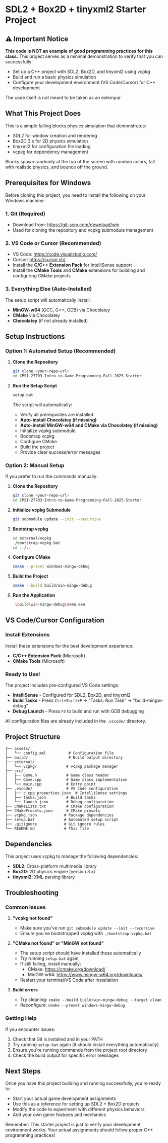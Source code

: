 # SDL2 + Box2D + tinyxml2 Starter Project

## ⚠️ Important Notice

**This code is NOT an example of good programming practices for this class.** This project serves as a minimal demonstration to verify that you can successfully:

- Set up a C++ project with SDL2, Box2D, and tinyxml2 using vcpkg
- Build and run a basic physics simulation
- Configure your development environment (VS Code/Cursor) for C++ development

The code itself is not meant to be taken as an exlempar

## What This Project Does

This is a simple falling blocks physics simulation that demonstrates:
- SDL2 for window creation and rendering
- Box2D 3.x for 2D physics simulation
- tinyxml2 for configuration file loading
- vcpkg for dependency management

Blocks spawn randomly at the top of the screen with random colors, fall with realistic physics, and bounce off the ground.

## Prerequisites for Windows

Before cloning this project, you need to install the following on your Windows machine:

### 1. Git (Required)
- Download from: https://git-scm.com/download/win
- Used for cloning the repository and vcpkg submodule management

### 2. VS Code or Cursor (Recommended)
- VS Code: https://code.visualstudio.com/
- Cursor: https://cursor.sh/
- Install the **C/C++ Extension Pack** for IntelliSense support
- Install the **CMake Tools** and **CMake** extensions for building and configuring CMake projects

### 3. Everything Else (Auto-Installed)
The setup script will automatically install:
- **MinGW-w64** (GCC, G++, GDB) via Chocolatey
- **CMake** via Chocolatey
- **Chocolatey** (if not already installed)

## Setup Instructions

### Option 1: Automated Setup (Recommended)
1. **Clone the Repository**
   ```bash
   git clone <your-repo-url>
   cd CPSI-27703-Intro-to-Game-Programming-Fall-2025-Starter
   ```

2. **Run the Setup Script**
   ```bash
   setup.bat
   ```
   
   The script will automatically:
   - Verify all prerequisites are installed
   - **Auto-install Chocolatey (if missing)**
   - **Auto-install MinGW-w64 and CMake via Chocolatey (if missing)**
   - Initialize vcpkg submodule
   - Bootstrap vcpkg
   - Configure CMake
   - Build the project
   - Provide clear success/error messages

### Option 2: Manual Setup
If you prefer to run the commands manually:

1. **Clone the Repository**
   ```bash
   git clone <your-repo-url>
   cd CPSI-27703-Intro-to-Game-Programming-Fall-2025-Starter
   ```

2. **Initialize vcpkg Submodule**
   ```bash
   git submodule update --init --recursive
   ```

3. **Bootstrap vcpkg**
   ```bash
   cd external/vcpkg
   ./bootstrap-vcpkg.bat
   cd ../..
   ```

4. **Configure CMake**
   ```bash
   cmake --preset windows-mingw-debug
   ```

5. **Build the Project**
   ```bash
   cmake --build build/win-mingw-debug
   ```

6. **Run the Application**
   ```bash
   .\build\win-mingw-debug\demo.exe
   ```

## VS Code/Cursor Configuration

### Install Extensions
Install these extensions for the best development experience:
- **C/C++ Extension Pack** (Microsoft)
- **CMake Tools** (Microsoft)

### Ready to Use!
The project includes pre-configured VS Code settings:
- **IntelliSense** - Configured for SDL2, Box2D, and tinyxml2
- **Build Tasks** - Press `Ctrl+Shift+P` → "Tasks: Run Task" → "build-mingw-debug"
- **Debug Launch** - Press `F5` to build and run with GDB debugging

All configuration files are already included in the `.vscode/` directory.

## Project Structure

```
├── assets/
│   └── config.xml          # Configuration file
├── build/                  # Build output directory
├── external/
│   └── vcpkg/             # vcpkg package manager
├── src/
│   ├── Game.h             # Game class header
│   ├── Game.cpp           # Game class implementation
│   └── main.cpp           # Entry point
├── .vscode/               # VS Code configuration
│   ├── c_cpp_properties.json  # IntelliSense settings
│   ├── tasks.json         # Build tasks
│   └── launch.json        # Debug configuration
├── CMakeLists.txt         # CMake configuration
├── CMakePresets.json      # CMake presets
├── vcpkg.json            # Package dependencies
├── setup.bat             # Automated setup script
├── .gitignore            # Git ignore rules
└── README.md             # This file
```

## Dependencies

This project uses vcpkg to manage the following dependencies:
- **SDL2**: Cross-platform multimedia library
- **Box2D**: 2D physics engine (version 3.x)
- **tinyxml2**: XML parsing library

## Troubleshooting

### Common Issues

1. **"vcpkg not found"**
   - Make sure you've run `git submodule update --init --recursive`
   - Ensure you've bootstrapped vcpkg with `./bootstrap-vcpkg.bat`

2. **"CMake not found" or "MinGW not found"**
   - The setup script should have installed these automatically
   - Try running `setup.bat` again
   - If still failing, install manually:
     - CMake: https://cmake.org/download/
     - MinGW-w64: https://www.mingw-w64.org/downloads/
   - Restart your terminal/VS Code after installation

4. **Build errors**
   - Try cleaning: `cmake --build build/win-mingw-debug --target clean`
   - Reconfigure: `cmake --preset windows-mingw-debug`

### Getting Help

If you encounter issues:
1. Check that Git is installed and in your PATH
2. Try running `setup.bat` again (it should install everything automatically)
3. Ensure you're running commands from the project root directory
4. Check the build output for specific error messages

## Next Steps

Once you have this project building and running successfully, you're ready to:
- Start your actual game development assignments
- Use this as a reference for setting up SDL2 + Box2D projects
- Modify the code to experiment with different physics behaviors
- Add your own game features and mechanics

Remember: This starter project is just to verify your development environment works. Your actual assignments should follow proper C++ programming practices!
